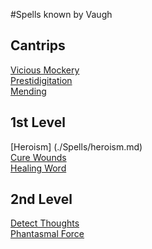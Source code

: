 #Spells known by Vaugh

## Cantrips
[Vicious Mockery](./Spells/vicious_mockery.md)  
[Prestidigitation](./Spells/prestidigitation.md)  
[Mending](./Spells/mending.md)

## 1st Level
[Heroism] (./Spells/heroism.md)  
[Cure Wounds](./Spells/cure_wounds.md)  
[Healing Word](./Spells/healing_word.md)  

## 2nd Level
[Detect Thoughts](./Spells/detect_thoughts.md)  
[Phantasmal Force](./Spells/phantasmal_force.md)  
